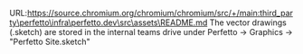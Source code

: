URL:https://source.chromium.org/chromium/chromium/src/+/main:third_party\perfetto\infra\perfetto.dev\src\assets\README.md
The vector drawings (.sketch) are stored in the internal teams drive
under Perfetto -> Graphics -> "Perfetto Site.sketch"

